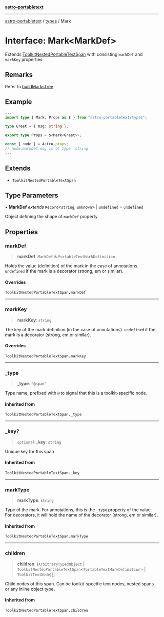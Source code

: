 [**astro-portabletext**](../../README.md)

***

[astro-portabletext](../../README.md) / [types](../README.md) / Mark

# Interface: Mark\<MarkDef\>

Extends [ToolkitNestedPortableTextSpan](https://portabletext.github.io/toolkit/interfaces/ToolkitNestedPortableTextSpan.html)
with consisting `markDef` and `markKey` properties

## Remarks

Refer to [buildMarksTree](https://github.com/portabletext/toolkit/blob/36c51bd360aa7bc9f8b1f47dbe4a8b6adb4b566a/src/buildMarksTree.ts#L92)

## Example

```ts
---
import type { Mark, Props as $ } from "astro-portabletext/types";

type Greet = { msg: string };

export type Props = $<Mark<Greet>>;

const { node } = Astro.props;
// node.markDef.msg is of type `string`
---
```

## Extends

- `ToolkitNestedPortableTextSpan`

## Type Parameters

• **MarkDef** *extends* `Record`\<`string`, `unknown`\> \| `undefined` = `undefined`

Object defining the shape of `markDef` property

## Properties

### markDef

> **markDef**: `MarkDef` & `PortableTextMarkDefinition`

Holds the value (definition) of the mark in the case of annotations.
`undefined` if the mark is a decorator (strong, em or similar).

#### Overrides

`ToolkitNestedPortableTextSpan.markDef`

***

### markKey

> **markKey**: `string`

The key of the mark definition (in the case of annotations).
`undefined` if the mark is a decorator (strong, em or similar).

#### Overrides

`ToolkitNestedPortableTextSpan.markKey`

***

### \_type

> **\_type**: `"@span"`

Type name, prefixed with `@` to signal that this is a toolkit-specific node.

#### Inherited from

`ToolkitNestedPortableTextSpan._type`

***

### \_key?

> `optional` **\_key**: `string`

Unique key for this span

#### Inherited from

`ToolkitNestedPortableTextSpan._key`

***

### markType

> **markType**: `string`

Type of the mark. For annotations, this is the `_type` property of the value.
For decorators, it will hold the name of the decorator (strong, em or similar).

#### Inherited from

`ToolkitNestedPortableTextSpan.markType`

***

### children

> **children**: (`ArbitraryTypedObject` \| `ToolkitNestedPortableTextSpan`\<`PortableTextMarkDefinition`\> \| `ToolkitTextNode`)[]

Child nodes of this span. Can be toolkit-specific text nodes, nested spans
or any inline object type.

#### Inherited from

`ToolkitNestedPortableTextSpan.children`
